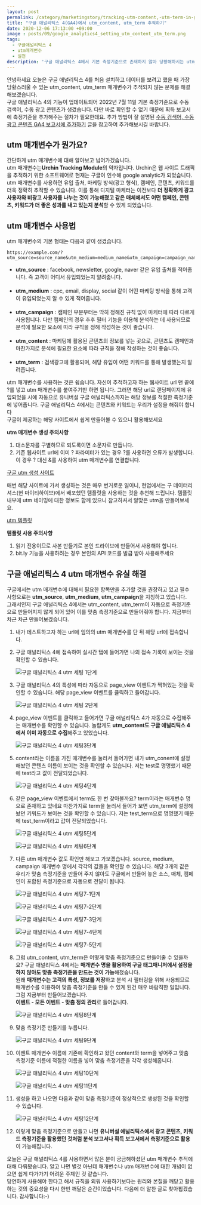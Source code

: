 ```yaml
---
layout: post
permalink: /category/marketingstory/tracking-utm-content,-utm-term-in-google-analytics-4/
title: "구글 애널리틱스 4(GA4)에서 utm_content, utm_term 추적하기"
date: 2020-12-06 17:13:00 +09:00
image : posts/09/google_analytics4_setting_utm_content_utm_term.png
tags:
  - 구글애널리틱스 4
  - utm매개변수
  - 실전
description: '구글 애널리틱스 4에서 기본 측정기준으로 존재하지 않아 당황해하시는 utm_content, utm_term을 추적하는 법을 알아보겠습니다.'
---
```




안녕하세요 오늘은 구글 애널리틱스 4를 처음 설치하고 데이터를 보려고 했을 때 가장 당황스러울 수 있는 utm_content, utm_term 매개변수가 추적되지 않는 문제를 해결해보겠습니다.<br>
구글 애널리틱스 4의 기능이 업데이트되어 2022년 7월 11일 기본 측정기준으로 수동 검색어, 수동 광고 콘텐츠가 생겼습니다. 다만 바로 확인할 수 없기 때문에 획득 보고서에 측정기준을 추가해주는 절차가 필요한데요. 추가 방법이 잘 설명된 [수동 검색어, 수동 광고 콘텐츠 GA4 보고서에 추가하기](https://osoma.kr/blog/ga4-start-settings/) 글을 참고하여 추가해보시길 바랍니다.

## utm 매개변수가 뭔가요?

간단하게 utm 매개변수에 대해 알아보고 넘어가겠습니다.<br>utm 매개변수는**Urchin Tracking Module**의 약자입니다. Urchin은 웹 사이트 트래픽을 추적하기 위한 소프트웨어로 현재는 구글이 인수해 google analytic가 되었습니다.<br> utm 매개변수를 사용하면 유입 출처, 마케팅 방식(광고 형식), 캠페인, 콘텐츠, 키워드를 더욱 정확히 추적할 수 있습니다. 이를 통해 디지털 마케터는 이전보다 **더 정확하게 광고 사용자와 비광고 사용자를 나누는 것이 가능해졌고 같은 매체에서도 어떤 캠페인, 콘텐츠, 키워드가 더 좋은 성과를 내고 있는지 분석**할 수 있게 되었습니다.

## utm 매개변수 사용법

utm 매개변수의 기본 형태는 다음과 같이 생겼습니다.<br>

```null
https://example.com/?utm_source=source_name&utm_medium=medium_name&utm_campaign=campaign_name&utm_term=keword&utm_content=contents_name
```

<ul>
<li><b>utm_source</b> : facebook, newsletter, google, naver 같은 유입 출처를 적어줍니다. 즉 고객이 어디서 유입되었는지 알려줍니다.
</li><br>
<li><b>utm_medium</b> : cpc, email, display, social 같이 어떤 마케팅 방식을 통해 고객이 유입되었는지 알 수 있게 적어줍니다.
</li><br>
<li><b>utm_campaign</b> : 캠페인 부분부터는 딱히 정해진 규칙 없이 마케터에 따라 다르게 사용됩니다. 다만 캠페인의 경우 추후 필터 기능을 이용해 분석하는 데 사용되므로 분석에 필요한 요소에 따라 규칙을 정해 작성하는 것이 좋습니다.
</li><br>
<li><b>utm_content</b> : 마케팅에 활용된 콘텐츠의 정보를 넣는 곳으로, 콘텐츠도 캠페인과 마찬가지로 분석에 필요한 요소에 따라 규칙을 정해 작성하는 것이 좋습니다.
</li><br>
<li><b>utm_term</b> : 검색광고에 활용되며, 해당 유입이 어떤 키워드를 통해 발생했는지 알려줍니다.
</li>
</ul>

utm 매개변수를 사용하는 것은 쉽습니다. 자신이 추적하고자 하는 웹사이트 url 맨 끝에 ?를 넣고 utm 매개변수를 붙여주기만 하면 됩니다. 그러면 해당 url로 랜딩페이지에 유입되었을 시에 자동으로 유니버설 구글 애널리틱스까지는 해당 정보를 적절한 측정기준에 넣어줍니다.  구글 애널리틱스 4에서는 콘텐츠와 키워드는 우리가 설정을 해줘야 합니다<br>구글이 제공하는 해당 사이트에서 쉽게 만들어볼 수 있으니 활용해보세요

**utm 매개변수 생성 주의사항**

1. 대소문자를 구별하므로 되도록이면 소문자로 만듭니다.
2. 기존 웹사이트 url에 이미 ? 파라미터가 있는 경우 ?를 사용하면 오류가 발생합니다. 이 경우 ? 대신 &를 사용하여 utm 매개변수를 연결합니다.

[구글 utm 생성 사이트](https://ga-dev-tools.appspot.com/campaign-url-builder/)

매번 해당 사이트에 가서 생성하는 것은 매우 번거로운 일이니, 현업에서는 구 데이터리셔스(현 마이티하이브)에서 배포했던 템플릿을 사용하는 것을 추천해 드립니다. 템플릿 내부에 utm 네이밍에 대한 정보도 함께 있으니 참고하셔서 알맞은 utm을 만들어보세요.

[utm 템플릿](https://docs.google.com/spreadsheets/d/1ho8ty_B08aIWvo3rLGvkulG-QrmLGzAEGQ1my3Aspsg/edit)

**템플릿 사용 주의사항**

1. 읽기 전용이므로 사본 만들기로 본인 드라이브에 만들어서 사용해야 합니다.
2. bit.ly 기능을 사용하려는 경우 본인의 API 코드를 발급 받아 사용해주세요


## 구글 애널리틱스 4 utm 매개변수 유실 해결

구글에서는 utm 매개변수에 대해서 필요한 항목만을 추가할 것을 권장하고 있고 필수 사항으로는 **utm_source**, **utm_medium**, **utm_campaign**을 지칭하고 있습니다. <br>그래서인지 구글 애널리틱스 4에서는 utm_content, utm_term이 자동으로 측정기준으로 만들어지지 않게 되어 있어 이를 맞춤 측정기준으로 만들어줘야 합니다. 지금부터 차근 차근 만들어보겠습니다.

1. 내가 테스트하고자 하는 url에 임의의 utm 매개변수를 단 뒤 해당 url에 접속합니다.

2. 구글 애널리틱스 4에 접속하여 실시간 탭에 들어가면 나의 접속 기록이 보이는 것을 확인할 수 있습니다.

   ![구글 애널리틱스 4 utm 세팅 1단계](/images/posts/09/google_analytics_4_utm_setting_step1.png)

3. 구글 애널리틱스 4의 특성에 따라 자동으로 page_view 이벤트가 찍혀있는 것을 확인할 수 있습니다. 해당 page_view 이벤트를 클릭하고 들어갑니다.

   ![구글 애널리틱스 4 utm 세팅 2단계](/images/posts/09/google_analytics_4_utm_setting_step2.png)

4. page_view 이벤트를 클릭하고 들어가면 구글 애널리틱스 4가 자동으로 수집해주는 매개변수를 확인할 수 있습니다. 놀랍게도 **utm_content도 구글 애널리틱스 4에서 이미 자동으로 수집**해주고 있었습니다.

   ![구글 애널리틱스 4 utm 세팅3단계](/images/posts/09/google_analytics_4_utm_setting_step3.png)

5. content라는 이름을 가진 매개변수를 눌러서 들어가면 내가 utm_conent에 설정해놨던 콘텐츠 이름이 보이는 것을 확인할 수 있습니다. 저는 test로 명명했기 때문에 test라고 값이 전달되었습니다.

   ![구글 애널리틱스 4 utm 세팅4단계](/images/posts/09/google_analytics_4_utm_setting_step4.png)

6. 같은 page_view 이벤트에서 term도 한 번 찾아볼까요? term이라는 매개변수 명으로 존재하고 있네요 마찬가지로 term을 눌러서 들어가 보면 utm_term에 설정해놨던 키워드가 보이는 것을 확인할 수 있습니다. 저는 test_term으로 명명했기 때문에 test_term이라고 값이 전달되었습니다.

   ![구글 애널리틱스 4 utm 세팅5단계](/images/posts/09/google_analytics_4_utm_setting_step5.png)

   ![구글 애널리틱스 4 utm 세팅6단계](/images/posts/09/google_analytics_4_utm_setting_step6.png)

7. 다른 utm 매개변수 값도 확인만 해보고 가보겠습니다. source, medium, campaign 매개변수 명에서 각각의 값들을 확인할 수 있습니다. 해당 3개의 값은 우리가 맞춤 측정기준을 만들어 주지 않아도 구글에서 만들어 놓은 소스, 매체, 캠페인이 포함된 측정기준으로 자동으로 전달이 됩니다.

   ![구글 애널리틱스 4 utm 세팅7-1단계](/images/posts/09/google_analytics_4_utm_setting_step7_1.png)

   ![구글 애널리틱스 4 utm 세팅7-2단계](/images/posts/09/google_analytics_4_utm_setting_step7_2.png)

   ![구글 애널리틱스 4 utm 세팅7-3단계](/images/posts/09/google_analytics_4_utm_setting_step7_3.png)

   ![구글 애널리틱스 4 utm 세팅7-4단계](/images/posts/09/google_analytics_4_utm_setting_step7_4.png)

   ![구글 애널리틱스 4 utm 세팅7-5단계](/images/posts/09/google_analytics_4_utm_setting_step7_5.png)

8. 그럼 utm_content, utm_term은 어떻게 맞춤 측정기준으로 만들어줄 수 있을까요? 구글 애널리틱스 4에서는 **매개변수 명을 활용하여 구글 태그매니저에서 설정을 하지 않아도 맞춤 측정기준을 만드는 것이 가능**해졌습니다. <br>원래 **매개변수는 고객의 특성, 정보를 저장**하고 분석 시 필터링을 위해 사용되므로 매개변수를 이용하여 맞춤 측정기준을 만들 수 있게 된건 매우 바람직한 일입니다. 그럼 지금부터 만들어보겠습니다.<br>**이벤트 - 모든 이벤트 - 맞춤 정의 관리**로 들어갑니다.

   ![구글 애널리틱스 4 utm 세팅8단계](/images/posts/09/google_analytics_4_utm_setting_step8.png)

9. 맞춤 측정기준 만들기를 누릅니다.

   ![구글 애널리틱스 4 utm 세팅9단계](/images/posts/09/google_analytics_4_utm_setting_step9.png)

10. 이벤트 매개변수 이름에 기존에 확인하고 왔던 content와 term을 넣어주고 맞춤 측정기준 이름에 적절한 이름을 넣어 맞춤 측정기준을 각각 생성해줍니다.

    ![구글 애널리틱스 4 utm 세팅10단계](/images/posts/09/google_analytics_4_utm_setting_step10.png)

    ![구글 애널리틱스 4 utm 세팅11단계](/images/posts/09/google_analytics_4_utm_setting_step11.png)

11. 생성을 하고 나오면 다음과 같이 맞춤 측정기준이 정상적으로 생성된 것을 확인할 수 있습니다.

    ![구글 애널리틱스 4 utm 세팅12단계](/images/posts/09/google_analytics_4_utm_setting_step12.png)

12. 이렇게 맞춤 측정기준으로 만들고 나면 **유니버설 애널리틱스에서 광고 콘텐츠, 키워드 측정기준을 활용했던 것처럼 분석 보고서나 획득 보고서에서 측정기준으로 활용**이 가능해집니다.



오늘은 구글 애널리틱스 4를 사용하면서 많은 분이 궁금해하셨던 utm 매개변수 추적에 대해 다뤄봤습니다. 알고 나면 별것 아닌데 매개변수나 utm 매개변수에 대한 개념이 없으면 쉽게 다가가기 어려운 주제인 것 같습니다. <br>당연하게 사용해야 한다고 해서 규칙을 외워 사용하기보다는 원리와 본질을 깨닫고 활용하는 것의 중요성을 다시 한번 깨달은 순간이었습니다.
다음에 더 알찬 글로 찾아뵙겠습니다. 감사합니다:-)
